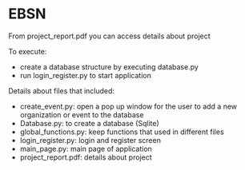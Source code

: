# EBSN

From project_report.pdf you can access details about project

To execute:
- create a database structure by executing database.py
- run login_register.py to start application

Details about files that included:
- create_event.py: open a pop up window for the user to add a new organization or event to the database
- Database.py: to create a database (Sqlite)
- global_functions.py: keep functions that used in different files
- login_register.py: login and register screen
- main_page.py: main page of application
- project_report.pdf: details about project
